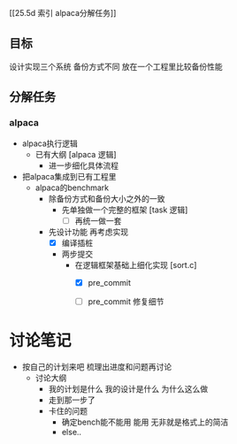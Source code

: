 [[25.5d 索引 alpaca分解任务]]
## 目标
设计实现三个系统 
备份方式不同
放在一个工程里比较备份性能
## 分解任务
### alpaca
- alpaca执行逻辑
	- 已有大纲 [alpaca 逻辑]
		- 进一步细化具体流程
- 把alpaca集成到已有工程里
	- alpaca的benchmark
		- 除备份方式和备份大小之外的一致 
			- 先单独做一个完整的框架 [task 逻辑]
				- [ ] 再统一做一套
		 - 先设计功能 再考虑实现
			- [x] 编译插桩
			- 两步提交
				- 在逻辑框架基础上细化实现 [sort.c]
					- [x] pre_commit
					- [ ] pre_commit 修复细节


# 讨论笔记

- 按自己的计划来吧 梳理出进度和问题再讨论 
	- 讨论大纲
		- 我的计划是什么 我的设计是什么 为什么这么做
		- 走到那一步了
		- 卡住的问题
			- 确定bench能不能用 能用 无非就是格式上的简洁
			- else..
